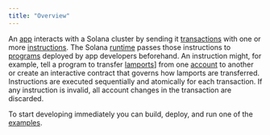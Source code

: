 ```yaml
---
title: "Overview"
---
```


An [app](terminology.md#app) interacts with a Solana cluster by sending it
[transactions](transactions.md) with one or more
[instructions](transactions.md#instructions). The Solana [runtime](runtime.md)
passes those instructions to [programs](terminology.md#program) deployed by app developers
beforehand. An instruction might, for example, tell a program to transfer
[lamports](terminology.md#lamports)] from one [account](accounts.md) to another
or create an interactive contract that governs how lamports are transferred.
Instructions are executed sequentially and atomically for each transaction. If
any instruction is invalid, all account changes in the transaction are
discarded.

To start developing immediately you can build, deploy, and run one of the
[examples](developing/deployed-programs/examples.md).